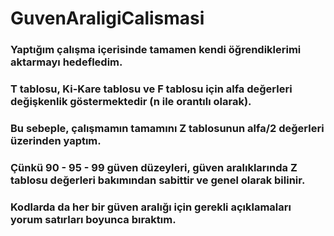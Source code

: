 # GuvenAraligiCalismasi
### Yaptığım çalışma içerisinde tamamen kendi öğrendiklerimi aktarmayı hedefledim.

### T tablosu, Ki-Kare tablosu ve F tablosu için alfa değerleri değişkenlik göstermektedir (n ile orantılı olarak).

### Bu sebeple, çalışmamın tamamını Z tablosunun alfa/2 değerleri üzerinden yaptım.

### Çünkü 90 - 95 - 99 güven düzeyleri, güven aralıklarında Z tablosu değerleri bakımından sabittir ve genel olarak bilinir.

### Kodlarda da her bir güven aralığı için gerekli açıklamaları yorum satırları boyunca bıraktım.




